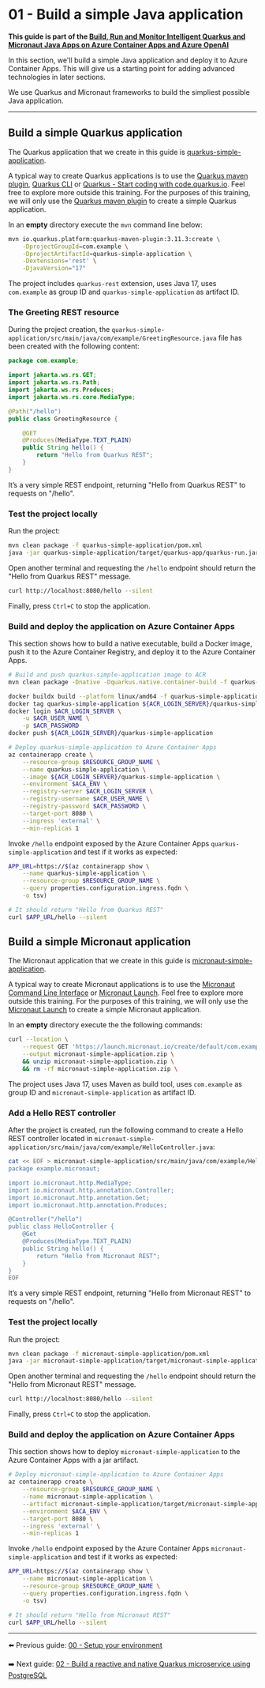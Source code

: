# 01 - Build a simple Java application

__This guide is part of the [Build, Run and Monitor Intelligent Quarkus and Micronaut Java Apps on Azure Container Apps and Azure OpenAI](../README.md)__

In this section, we'll build a simple Java application and deploy it to Azure Container Apps. This will give us a starting point for adding advanced technologies in later sections.

We use Quarkus and Micronaut frameworks to build the simpliest possible Java application.

---

## Build a simple Quarkus application

The Quarkus application that we create in this guide is [quarkus-simple-application](quarkus-simple-application).

A typical way to create Quarkus applications is to use the [Quarkus maven plugin](https://quarkus.io/guides/quarkus-maven-plugin), [Quarkus CLI](https://quarkus.io/blog/quarkus-cli/) or [Quarkus - Start coding with code.quarkus.io](https://code.quarkus.io/). Feel free to explore more outside this training. For the purposes of this training, we will only use the [Quarkus maven plugin](https://quarkus.io/guides/quarkus-maven-plugin) to create a simple Quarkus application.

In an __empty__ directory execute the `mvn` command line below:

```bash
mvn io.quarkus.platform:quarkus-maven-plugin:3.11.3:create \
    -DprojectGroupId=com.example \
    -DprojectArtifactId=quarkus-simple-application \
    -Dextensions='rest' \
    -DjavaVersion="17"
```

The project includes `quarkus-rest` extension, uses Java 17, uses `com.example` as group ID and `quarkus-simple-application` as artifact ID.

### The Greeting REST resource

During the project creation, the `quarkus-simple-application/src/main/java/com/example/GreetingResource.java` file has been created with the following content:

```java
package com.example;

import jakarta.ws.rs.GET;
import jakarta.ws.rs.Path;
import jakarta.ws.rs.Produces;
import jakarta.ws.rs.core.MediaType;

@Path("/hello")
public class GreetingResource {

    @GET
    @Produces(MediaType.TEXT_PLAIN)
    public String hello() {
        return "Hello from Quarkus REST";
    }
}
```

It’s a very simple REST endpoint, returning "Hello from Quarkus REST" to requests on "/hello".

### Test the project locally

Run the project:

```bash
mvn clean package -f quarkus-simple-application/pom.xml
java -jar quarkus-simple-application/target/quarkus-app/quarkus-run.jar
```

Open another terminal and requesting the `/hello` endpoint should return the "Hello from Quarkus REST" message.

```bash
curl http://localhost:8080/hello --silent
```

Finally, press `Ctrl+C` to stop the application.

### Build and deploy the application on Azure Container Apps

This section shows how to build a native executable, build a Docker image, push it to the Azure Container Registry, and deploy it to the Azure Container Apps.

```bash
# Build and push quarkus-simple-application image to ACR
mvn clean package -Dnative -Dquarkus.native.container-build -f quarkus-simple-application/pom.xml

docker buildx build --platform linux/amd64 -f quarkus-simple-application/src/main/docker/Dockerfile.native -t quarkus-simple-application ./quarkus-simple-application
docker tag quarkus-simple-application ${ACR_LOGIN_SERVER}/quarkus-simple-application
docker login $ACR_LOGIN_SERVER \
    -u $ACR_USER_NAME \
    -p $ACR_PASSWORD
docker push ${ACR_LOGIN_SERVER}/quarkus-simple-application

# Deploy quarkus-simple-application to Azure Container Apps
az containerapp create \
    --resource-group $RESOURCE_GROUP_NAME \
    --name quarkus-simple-application \
    --image ${ACR_LOGIN_SERVER}/quarkus-simple-application \
    --environment $ACA_ENV \
    --registry-server $ACR_LOGIN_SERVER \
    --registry-username $ACR_USER_NAME \
    --registry-password $ACR_PASSWORD \
    --target-port 8080 \
    --ingress 'external' \
    --min-replicas 1
```

Invoke `/hello` endpoint exposed by the Azure Container Apps `quarkus-simple-application` and test if it works as expected:

```bash
APP_URL=https://$(az containerapp show \
    --name quarkus-simple-application \
    --resource-group $RESOURCE_GROUP_NAME \
    --query properties.configuration.ingress.fqdn \
    -o tsv)

# It should return "Hello from Quarkus REST"
curl $APP_URL/hello --silent
```

## Build a simple Micronaut application

The Micronaut application that we create in this guide is [micronaut-simple-application](micronaut-simple-application).

A typical way to create Micronaut applications is to use the [Micronaut Command Line Interface](https://docs.micronaut.io/latest/guide/#cli) or [Micronaut Launch](https://launch.micronaut.io/). Feel free to explore more outside this training. For the purposes of this training, we will only use the [Micronaut Launch](https://launch.micronaut.io/) to create a simple Micronaut application.

In an __empty__ directory execute the the following commands:

```bash
curl --location \
    --request GET 'https://launch.micronaut.io/create/default/com.example.micronaut-simple-application?lang=JAVA&build=MAVEN&test=JUNIT&javaVersion=JDK_17' \
    --output micronaut-simple-application.zip \
    && unzip micronaut-simple-application.zip \
    && rm -rf micronaut-simple-application.zip \
```

The project uses Java 17, uses Maven as build tool, uses `com.example` as group ID and `micronaut-simple-application` as artifact ID.

### Add a Hello REST controller

After the project is created, run the following command to create a Hello REST controller located in `micronaut-simple-application/src/main/java/com/example/HelloController.java`:

```bash
cat << EOF > micronaut-simple-application/src/main/java/com/example/HelloController.java
package example.micronaut;

import io.micronaut.http.MediaType;
import io.micronaut.http.annotation.Controller;
import io.micronaut.http.annotation.Get;
import io.micronaut.http.annotation.Produces;

@Controller("/hello") 
public class HelloController {
    @Get 
    @Produces(MediaType.TEXT_PLAIN) 
    public String hello() {
        return "Hello from Micronaut REST"; 
    }
}
EOF
```

It’s a very simple REST endpoint, returning "Hello from Micronaut REST" to requests on "/hello".

### Test the project locally

Run the project:

```bash
mvn clean package -f micronaut-simple-application/pom.xml
java -jar micronaut-simple-application/target/micronaut-simple-application-0.1.jar
```

Open another terminal and requesting the `/hello` endpoint should return the "Hello from Micronaut REST" message.

```bash
curl http://localhost:8080/hello --silent
```

Finally, press `Ctrl+C` to stop the application.

### Build and deploy the application on Azure Container Apps

This section shows how to deploy `micronaut-simple-application` to the Azure Container Apps with a jar artifact.

```bash
# Deploy micronaut-simple-application to Azure Container Apps
az containerapp create \
    --resource-group $RESOURCE_GROUP_NAME \
    --name micronaut-simple-application \
    --artifact micronaut-simple-application/target/micronaut-simple-application-0.1.jar \
    --environment $ACA_ENV \
    --target-port 8080 \
    --ingress 'external' \
    --min-replicas 1
```

Invoke `/hello` endpoint exposed by the Azure Container Apps `micronaut-simple-application` and test if it works as expected:

```bash
APP_URL=https://$(az containerapp show \
    --name micronaut-simple-application \
    --resource-group $RESOURCE_GROUP_NAME \
    --query properties.configuration.ingress.fqdn \
    -o tsv)

# It should return "Hello from Micronaut REST"
curl $APP_URL/hello --silent
```

---

⬅️ Previous guide: [00 - Setup your environment](../00-setup-your-environment/README.md)

➡️ Next guide: [02 - Build a reactive and native Quarkus microservice using PostgreSQL](../02-build-a-reactive-and-native-quarkus-microservice-using-postgresql/README.md)
